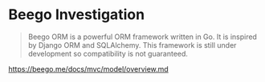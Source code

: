 # Beego Investigation

> Beego ORM is a powerful ORM framework written in Go. It is inspired by Django ORM and SQLAlchemy.
> This framework is still under development so compatibility is not guaranteed.

https://beego.me/docs/mvc/model/overview.md